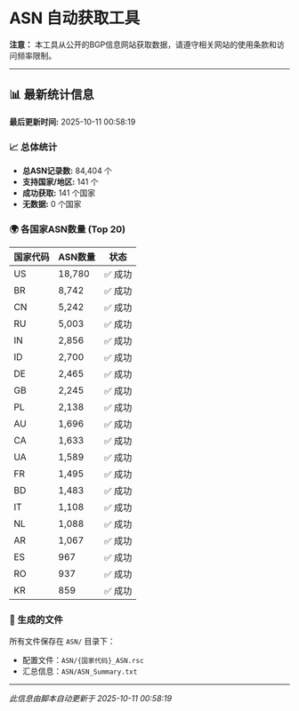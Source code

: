 # ASN 自动获取工具

**注意：** 本工具从公开的BGP信息网站获取数据，请遵守相关网站的使用条款和访问频率限制。

---

## 📊 最新统计信息

**最后更新时间:** 2025-10-11 00:58:19

### 📈 总体统计
- **总ASN记录数:** 84,404 个
- **支持国家/地区:** 141 个
- **成功获取:** 141 个国家
- **无数据:** 0 个国家


### 🌍 各国家ASN数量 (Top 20)

| 国家代码 | ASN数量 | 状态 |
|---------|---------|------|
| US | 18,780 | ✅ 成功 |
| BR | 8,742 | ✅ 成功 |
| CN | 5,242 | ✅ 成功 |
| RU | 5,003 | ✅ 成功 |
| IN | 2,856 | ✅ 成功 |
| ID | 2,700 | ✅ 成功 |
| DE | 2,465 | ✅ 成功 |
| GB | 2,245 | ✅ 成功 |
| PL | 2,138 | ✅ 成功 |
| AU | 1,696 | ✅ 成功 |
| CA | 1,633 | ✅ 成功 |
| UA | 1,589 | ✅ 成功 |
| FR | 1,495 | ✅ 成功 |
| BD | 1,483 | ✅ 成功 |
| IT | 1,108 | ✅ 成功 |
| NL | 1,088 | ✅ 成功 |
| AR | 1,067 | ✅ 成功 |
| ES | 967 | ✅ 成功 |
| RO | 937 | ✅ 成功 |
| KR | 859 | ✅ 成功 |

### 📁 生成的文件

所有文件保存在 `ASN/` 目录下：
- 配置文件：`ASN/{国家代码}_ASN.rsc`
- 汇总信息：`ASN/ASN_Summary.txt`

---

*此信息由脚本自动更新于 2025-10-11 00:58:19*
